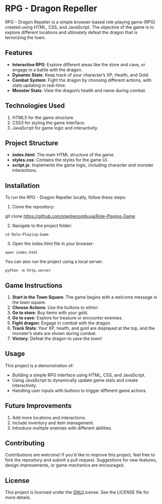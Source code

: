 # **RPG - Dragon Repeller**
RPG - Dragon Repeller is a simple browser-based role-playing game (RPG) created using HTML, CSS, and JavaScript. The objective of the game is to explore different locations and ultimately defeat the dragon that is terrorizing the town.

## **Features**
* **Interactive RPG**: Explore different areas like the store and cave, or engage in a battle with the dragon.
* **Dynamic Stats**: Keep track of your character’s XP, Health, and Gold.
* **Combat System**: Fight the dragon by choosing different actions, with stats updating in real-time.
* **Monster Stats**: View the dragon’s health and name during combat.


## **Technologies Used**
1. HTML5 for the game structure.
2. CSS3 for styling the game interface.
3. JavaScript for game logic and interactivity.

## **Project Structure**
* **index.html**: The main HTML structure of the game.
* **styles.css**: Contains the styles for the game UI.
* **script.js**: Implements the game logic, including character and monster interactions.

## **Installation**
To run the RPG - Dragon Repeller locally, follow these steps:

1. Clone the repository:

git clone https://github.com/stephenombuya/Role-Playing-Game

2. Navigate to the project folder:

```
cd Role-Playing-Game
```

3. Open the index.html file in your browser:

```
open index.html
```

You can also run the project using a local server:

```
python -m http.server
```

## **Game Instructions**
1. **Start in the Town Square**: The game begins with a welcome message in the town square.
2. **Choose Actions**: Use the buttons to either:
3. **Go to store**: Buy items with your gold.
4. **Go to cave**: Explore for treasure or encounter enemies.
5. **Fight dragon**: Engage in combat with the dragon.
6. **Track Stats**: Your XP, health, and gold are displayed at the top, and the monster’s stats are shown during combat.
7. **Victory**: Defeat the dragon to save the town!

## **Usage**
This project is a demonstration of:

* Building a simple RPG interface using HTML, CSS, and JavaScript.
* Using JavaScript to dynamically update game stats and create interactivity.
* Handling user inputs with buttons to trigger different game actions.

## **Future Improvements**
1. Add more locations and interactions.
2. Include inventory and item management.
3. Introduce multiple enemies with different abilities.

## **Contributing**
Contributions are welcome! If you'd like to improve this project, feel free to fork the repository and submit a pull request. Suggestions for new features, design improvements, or game mechanics are encouraged.

## **License**
This project is licensed under the [GNU](https://github.com/stephenombuya/Role-Playing-Game/blob/main/LICENSE)License. See the LICENSE file for more details.

